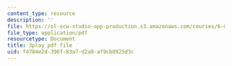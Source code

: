 ```yaml
---
content_type: resource
description: ''
file: https://ol-ocw-studio-app-production.s3.amazonaws.com/courses/6-001-structure-and-interpretation-of-computer-programs-spring-2005/f4784e2d396f83a7d2a0af9cb8925d3c_GReBwkGFZcs.pdf
file_type: application/pdf
resourcetype: Document
title: 3play pdf file
uid: f4784e2d-396f-83a7-d2a0-af9cb8925d3c
---
```

